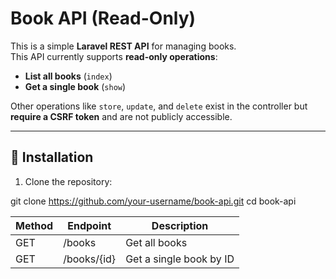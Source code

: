 # Book API (Read-Only)

This is a simple **Laravel REST API** for managing books.  
This API currently supports **read-only operations**:

- **List all books** (`index`)  
- **Get a single book** (`show`)  

Other operations like `store`, `update`, and `delete` exist in the controller but **require a CSRF token** and are not publicly accessible.

---

## 🚀 Installation

1. Clone the repository:


git clone https://github.com/your-username/book-api.git
cd book-api




| Method | Endpoint    | Description             |
| ------ | ----------- | ----------------------- |
| GET    | /books      | Get all books           |
| GET    | /books/{id} | Get a single book by ID |






